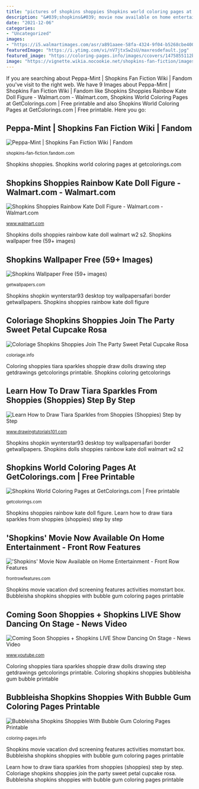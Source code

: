 ```yaml
---
title: "pictures of shopkins shoppies Shopkins world coloring pages at getcolorings.com"
description: "&#039;shopkins&#039; movie now available on home entertainment"
date: "2021-12-06"
categories:
- "Uncategorized"
images:
- "https://i5.walmartimages.com/asr/a891aaee-58fa-4324-9f04-b5268cbe400a_1.cc1f250b363ebf5e756951ad6b4dc513.jpeg"
featuredImage: "https://i.ytimg.com/vi/nV7jtxSw2sU/maxresdefault.jpg"
featured_image: "https://coloring-pages.info/images/ccovers/1475855112bubbleisha-shopkins-shoppies-with-bubble-gum.jpg"
image: "https://vignette.wikia.nocookie.net/shopkins-fan-fiction/images/1/19/MainPeppa-MintCGI1.jpg/revision/latest?cb=20190415010043"
---
```


If you are searching about Peppa-Mint | Shopkins Fan Fiction Wiki | Fandom you've visit to the right web. We have 9 Images about Peppa-Mint | Shopkins Fan Fiction Wiki | Fandom like Shopkins Shoppies Rainbow Kate Doll Figure - Walmart.com - Walmart.com, Shopkins World Coloring Pages at GetColorings.com | Free printable and also Shopkins World Coloring Pages at GetColorings.com | Free printable. Here you go:

## Peppa-Mint | Shopkins Fan Fiction Wiki | Fandom

![Peppa-Mint | Shopkins Fan Fiction Wiki | Fandom](https://vignette.wikia.nocookie.net/shopkins-fan-fiction/images/1/19/MainPeppa-MintCGI1.jpg/revision/latest?cb=20190415010043 "Bubbleisha shopkins shoppies with bubble gum coloring pages printable")

<small>shopkins-fan-fiction.fandom.com</small>

Shopkins shoppies. Shopkins world coloring pages at getcolorings.com

## Shopkins Shoppies Rainbow Kate Doll Figure - Walmart.com - Walmart.com

![Shopkins Shoppies Rainbow Kate Doll Figure - Walmart.com - Walmart.com](https://i5.walmartimages.com/asr/a891aaee-58fa-4324-9f04-b5268cbe400a_1.cc1f250b363ebf5e756951ad6b4dc513.jpeg "Bubbleisha shopkins shoppies with bubble gum coloring pages printable")

<small>www.walmart.com</small>

Shopkins dolls shoppies rainbow kate doll walmart w2 s2. Shopkins wallpaper free (59+ images)

## Shopkins Wallpaper Free (59+ Images)

![Shopkins Wallpaper Free (59+ images)](http://getwallpapers.com/wallpaper/full/a/c/0/43775.jpg "Coming soon shoppies + shopkins live show dancing on stage")

<small>getwallpapers.com</small>

Shopkins shopkin wynterstar93 desktop toy wallpapersafari border getwallpapers. Shopkins shoppies rainbow kate doll figure

## Coloriage Shopkins Shoppies Join The Party Sweet Petal Cupcake Rosa

![Coloriage Shopkins Shoppies Join The Party Sweet Petal Cupcake Rosa](https://coloriage.info/images/ccovers/1518798947shopkins-shoppies-join-the-party-Sweet-Petal-Cupcake-Rosa-Basket.jpg "&#039;shopkins&#039; movie now available on home entertainment")

<small>coloriage.info</small>

Coloring shoppies tiara sparkles shoppie draw dolls drawing step getdrawings getcolorings printable. Shopkins coloring getcolorings

## Learn How To Draw Tiara Sparkles From Shoppies (Shoppies) Step By Step

![Learn How to Draw Tiara Sparkles from Shoppies (Shoppies) Step by Step](https://www.drawingtutorials101.com/drawing-tutorials/Toys/Shoppies/tiara-sparkles/how-to-draw-Tiara-Sparkles-from-Shoppies-step-0.png "Coming soon shoppies + shopkins live show dancing on stage")

<small>www.drawingtutorials101.com</small>

Shopkins shopkin wynterstar93 desktop toy wallpapersafari border getwallpapers. Shopkins dolls shoppies rainbow kate doll walmart w2 s2

## Shopkins World Coloring Pages At GetColorings.com | Free Printable

![Shopkins World Coloring Pages at GetColorings.com | Free printable](http://getcolorings.com/images/shopkins-world-coloring-pages-15.jpg "Shopkins coloring getcolorings")

<small>getcolorings.com</small>

Shopkins shoppies rainbow kate doll figure. Learn how to draw tiara sparkles from shoppies (shoppies) step by step

## &#039;Shopkins&#039; Movie Now Available On Home Entertainment - Front Row Features

![&#039;Shopkins&#039; Movie Now Available on Home Entertainment - Front Row Features](https://frontrowfeatures.com/wp-content/uploads/2017/10/Shopkins-US-Box-Art-1024x1235.jpg "Coloring shoppies tiara sparkles shoppie draw dolls drawing step getdrawings getcolorings printable")

<small>frontrowfeatures.com</small>

Shopkins movie vacation dvd screening features activities momstart box. Bubbleisha shopkins shoppies with bubble gum coloring pages printable

## Coming Soon Shoppies + Shopkins LIVE Show Dancing On Stage - News Video

![Coming Soon Shoppies + Shopkins LIVE Show Dancing On Stage - News Video](https://i.ytimg.com/vi/nV7jtxSw2sU/maxresdefault.jpg "Shopkins dolls shoppies rainbow kate doll walmart w2 s2")

<small>www.youtube.com</small>

Coloring shoppies tiara sparkles shoppie draw dolls drawing step getdrawings getcolorings printable. Coloring shopkins shoppies bubbleisha gum bubble printable

## Bubbleisha Shopkins Shoppies With Bubble Gum Coloring Pages Printable

![Bubbleisha Shopkins Shoppies With Bubble Gum Coloring Pages Printable](https://coloring-pages.info/images/ccovers/1475855112bubbleisha-shopkins-shoppies-with-bubble-gum.jpg "Shopkins shoppies")

<small>coloring-pages.info</small>

Shopkins movie vacation dvd screening features activities momstart box. Bubbleisha shopkins shoppies with bubble gum coloring pages printable

Learn how to draw tiara sparkles from shoppies (shoppies) step by step. Coloriage shopkins shoppies join the party sweet petal cupcake rosa. Bubbleisha shopkins shoppies with bubble gum coloring pages printable
